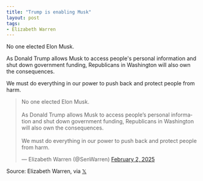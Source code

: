 ```yaml
---
title: "Trump is enabling Musk"
layout: post
tags:
- Elizabeth Warren
---
```


No one elected Elon Musk.

As Donald Trump allows Musk to access people's personal information and shut down government funding, Republicans in Washington will also own the consequences.

We must do everything in our power to push back and protect people from harm.

<blockquote class="twitter-tweet"><p lang="en" dir="ltr">No one elected Elon Musk.<br><br>As Donald Trump allows Musk to access people’s personal information and shut down government funding, Republicans in Washington will also own the consequences.<br><br>We must do everything in our power to push back and protect people from harm.</p>&mdash; Elizabeth Warren (@SenWarren) <a href="https://twitter.com/SenWarren/status/1886133931197583412?ref_src=twsrc%5Etfw">February 2, 2025</a></blockquote> <script async src="https://platform.twitter.com/widgets.js" charset="utf-8"></script>

Source: Elizabeth Warren, via [𝕏](https://x.com)

